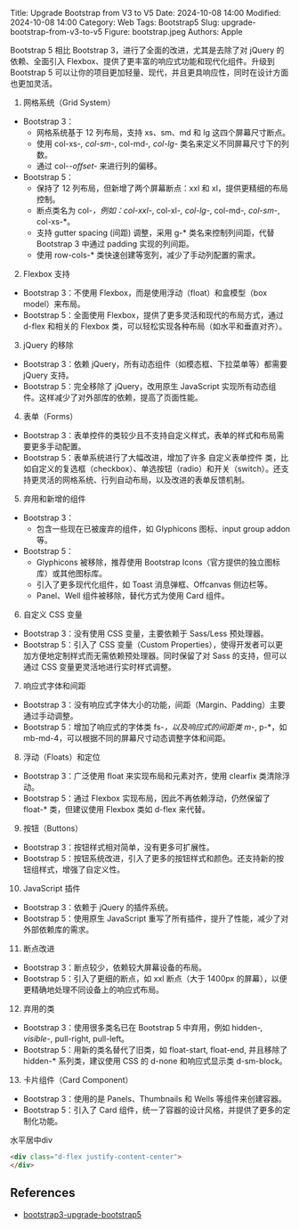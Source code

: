 Title: Upgrade Bootstrap from V3 to V5
Date: 2024-10-08 14:00
Modified: 2024-10-08 14:00
Category: Web
Tags: Bootstrap5
Slug: upgrade-bootstrap-from-v3-to-v5
Figure: bootstrap.jpeg
Authors: Apple

Bootstrap 5 相比 Bootstrap 3，进行了全面的改进，尤其是去除了对 jQuery 的依赖、全面引入 Flexbox、提供了更丰富的响应式功能和现代化组件。升级到 Bootstrap 5 可以让你的项目更加轻量、现代，并且更具响应性，同时在设计方面也更加灵活。

1. 网格系统（Grid System）
- Bootstrap 3：
  - 网格系统基于 12 列布局，支持 xs、sm、md 和 lg 这四个屏幕尺寸断点。
  - 使用 col-xs-*, col-sm-*, col-md-*, col-lg-* 类名来定义不同屏幕尺寸下的列数。
  - 通过 col-*-offset-* 来进行列的偏移。
- Bootstrap 5：
  - 保持了 12 列布局，但新增了两个屏幕断点：xxl 和 xl，提供更精细的布局控制。
  - 断点类名为 col-*，例如：col-xxl-*, col-xl-*, col-lg-*, col-md-*, col-sm-*, col-xs-*。
  - 支持 gutter spacing (间距) 调整，采用 g-* 类名来控制列间距，代替 Bootstrap 3 中通过 padding 实现的列间距。
  - 使用 row-cols-* 类快速创建等宽列，减少了手动列配置的需求。

2. Flexbox 支持
- Bootstrap 3：不使用 Flexbox，而是使用浮动（float）和盒模型（box model）来布局。
- Bootstrap 5：全面使用 Flexbox，提供了更多灵活和现代的布局方式，通过 d-flex 和相关的 Flexbox 类，可以轻松实现各种布局（如水平和垂直对齐）。

3. jQuery 的移除

- Bootstrap 3：依赖 jQuery，所有动态组件（如模态框、下拉菜单等）都需要 jQuery 支持。
- Bootstrap 5：完全移除了 jQuery，改用原生 JavaScript 实现所有动态组件。这样减少了对外部库的依赖，提高了页面性能。

4. 表单（Forms）

- Bootstrap 3：表单控件的类较少且不支持自定义样式，表单的样式和布局需要更多手动配置。
- Bootstrap 5：表单系统进行了大幅改进，增加了许多 自定义表单控件 类，比如自定义的复选框（checkbox）、单选按钮（radio）和开关（switch）。还支持更灵活的网格系统、行列自动布局，以及改进的表单反馈机制。

5. 弃用和新增的组件

- Bootstrap 3：
  - 包含一些现在已被废弃的组件，如 Glyphicons 图标、input group addon 等。
- Bootstrap 5：
  - Glyphicons 被移除，推荐使用 Bootstrap Icons（官方提供的独立图标库）或其他图标库。
  - 引入了更多现代化组件，如 Toast 消息弹框、Offcanvas 侧边栏等。
  - Panel、Well 组件被移除，替代方式为使用 Card 组件。

6. 自定义 CSS 变量

- Bootstrap 3：没有使用 CSS 变量，主要依赖于 Sass/Less 预处理器。
- Bootstrap 5：引入了 CSS 变量（Custom Properties），使得开发者可以更加方便地定制样式而无需依赖预处理器。同时保留了对 Sass 的支持，但可以通过 CSS 变量更灵活地进行实时样式调整。

7. 响应式字体和间距

- Bootstrap 3：没有响应式字体大小的功能，间距（Margin、Padding）主要通过手动调整。
- Bootstrap 5：增加了响应式的字体类 fs-*，以及响应式的间距类 m-*, p-*，如 mb-md-4，可以根据不同的屏幕尺寸动态调整字体和间距。

8. 浮动（Floats）和定位

- Bootstrap 3：广泛使用 float 来实现布局和元素对齐，使用 clearfix 类清除浮动。
- Bootstrap 5：通过 Flexbox 实现布局，因此不再依赖浮动，仍然保留了 float-* 类，但建议使用 Flexbox 类如 d-flex 来代替。

9. 按钮（Buttons）

- Bootstrap 3：按钮样式相对简单，没有更多可扩展性。
- Bootstrap 5：按钮系统改进，引入了更多的按钮样式和颜色。还支持新的按钮组样式，增强了自定义性。

10. JavaScript 插件

- Bootstrap 3：依赖于 jQuery 的插件系统。
- Bootstrap 5：使用原生 JavaScript 重写了所有插件，提升了性能，减少了对外部依赖库的需求。

11. 断点改进

- Bootstrap 3：断点较少，依赖较大屏幕设备的布局。
- Bootstrap 5：引入了更细的断点，如 xxl 断点（大于 1400px 的屏幕），以便更精确地处理不同设备上的响应式布局。

12. 弃用的类

- Bootstrap 3：使用很多类名已在 Bootstrap 5 中弃用，例如 hidden-*, visible-*, pull-right, pull-left。
- Bootstrap 5：用新的类名替代了旧类，如 float-start, float-end, 并且移除了 hidden-* 系列类，建议使用 CSS 的 d-none 和响应式显示类 d-sm-block。

13. 卡片组件（Card Component）

- Bootstrap 3：使用的是 Panels、Thumbnails 和 Wells 等组件来创建容器。
- Bootstrap 5：引入了 Card 组件，统一了容器的设计风格，并提供了更多的定制化功能。


水平居中div

```html
<div class="d-flex justify-content-center">
</div>
```


## References
- [bootstrap3-upgrade-bootstrap5](https://www.liuzhining.com/post/bootstrap3-upgrade-bootstrap5)
